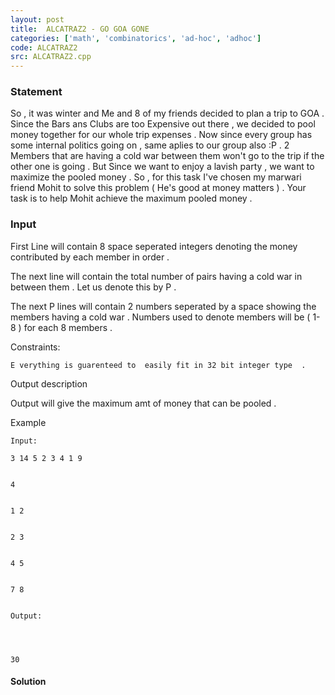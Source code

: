 ```yaml
---
layout: post
title:  ALCATRAZ2 - GO GOA GONE
categories: ['math', 'combinatorics', 'ad-hoc', 'adhoc']
code: ALCATRAZ2
src: ALCATRAZ2.cpp
---
```


### **Statement**

So , it was winter and Me and 8 of my friends decided to plan a trip to GOA .
Since the Bars ans Clubs are too Expensive out there , we decided to pool
money together for our whole trip expenses . Now since every group has some
internal politics going on , same aplies to our group also :P . 2 Members that
are having a cold war between them won't go to the trip if the other one is
going . But Since we want to enjoy a lavish party , we want to maximize the
pooled money . So , for this task I've chosen my marwari friend Mohit to solve
this problem ( He's good at money matters ) . Your task is to help Mohit
achieve the maximum pooled money .

### Input

First Line will contain 8 space seperated integers denoting the money
contributed by each member in order .

The next line will contain the total number of pairs having a cold war in
between them . Let us denote this by P .

The next P lines will contain 2 numbers seperated by a space showing the
members having a cold war . Numbers used to denote members will be ( 1-8 ) for
each 8 members .

Constraints:

    
    
    E verything is guarenteed to  easily fit in 32 bit integer type  .

Output description

Output will give the maximum amt of money that can be pooled .

Example

    
    
    Input: 
    3 14 5 2 3 4 1 9 
    
    
    4
    
    
    1 2
    
    
    2 3
    
    
    4 5
    
    
    7 8
    
    
    Output:
    
    
    
    30



#### **Solution**




